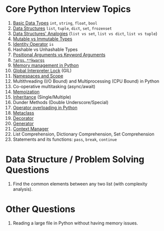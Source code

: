 # Core Python Interview Topics


1. [Basic Data Types](https://github.com/dxillar/python-interview-prep/blob/main/basic-data-types.md) `int`, `string`, `float`, `bool`
1. [Data Structures](https://github.com/dxillar/python-interview-prep/blob/main/inbuilt-data-structures.md) `list`, `tuple`, `dict`, `set`, `frozenset`
1. [Data Structures' Analogies](https://github.com/dxillar/python-interview-prep/blob/main/data-structures-analogies.md) (`list vs set`, `list vs dict`, `list vs tuple`)
1. [Mutable vs Immutable Types](https://github.com/dxillar/python-interview-prep/blob/main/mutable-vs-immutable-types.md)
1. [Identity Operator](https://github.com/dxillar/python-interview-prep/blob/main/identity-operator.md) `is`
1. Hashable vs Unhashable Types
1. [Positional Arguments vs Keyword Arguments](https://github.com/dxillar/python-interview-prep/blob/main/positional-keyword-arguments.md)
1. [`*args`, `**kwargs`](https://github.com/dxillar/python-interview-prep/blob/main/args-kwargs.md)
1. [Memory management in Python](https://github.com/dxillar/python-interview-prep/blob/main/memory-management-in-python.md)
1. [Global Interpreter Lock](https://github.com/dxillar/python-interview-prep/blob/main/gil.md) (GIL)
1. [Namespaces and Scope](https://github.com/dxillar/python-interview-prep/blob/main/namespaces-and-scope.md)
1. Multithreading (I/O Bound) and Multiprocessing (CPU Bound) in Python
1. Co-operative multitasking (async/await)
1. [Memoization](https://github.com/dxillar/python-interview-prep/blob/main/memoization.md)
1. [Inheritance](https://github.com/dxillar/python-interview-prep/blob/main/inheritance.md) (Single/Multiple)
1. Dunder Methods (Double Underscore/Special)
1. [Operator overloading in Python](https://github.com/dxillar/python-interview-prep/blob/main/operator-overloading-in-python.md)
1. [Metaclass](https://github.com/dxillar/python-interview-prep/blob/main/metaclass.md)
1. [Decorator](https://github.com/dxillar/python-interview-prep/blob/main/decorator.md)
1. [Generator](https://github.com/dxillar/python-interview-prep/blob/main/generator.md)
1. [Context Manager](https://github.com/dxillar/python-interview-prep/blob/main/context-manager.md)
1. List Comprehension, Dictionary Comprehension, Set Comprehension
1. Statements and its functions: `pass`, `break`, `continue`



# Data Structure / Problem Solving Questions
1. Find the common elements between any two list (with complexity analysis).


# Other Questions
1. Reading a large file in Python without having memory issues.
